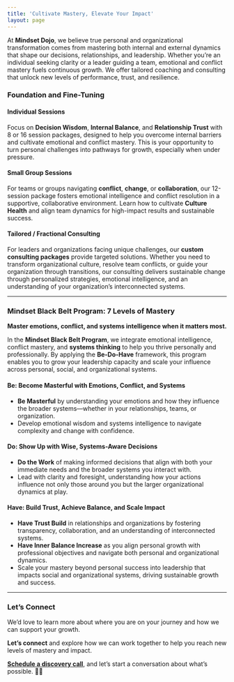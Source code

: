 ```yaml
---
title: 'Cultivate Mastery, Elevate Your Impact'
layout: page
---
```


At **Mindset Dojo**, we believe true personal and organizational transformation comes from mastering both internal and external dynamics that shape our decisions, relationships, and leadership. Whether you’re an individual seeking clarity or a leader guiding a team, emotional and conflict mastery fuels continuous growth. We offer tailored coaching and consulting that unlock new levels of performance, trust, and resilience.

### Foundation and Fine-Tuning

#### Individual Sessions

Focus on **Decision Wisdom**, **Internal Balance**, and **Relationship Trust** with 8 or 16 session packages, designed to help you overcome internal barriers and cultivate emotional and conflict mastery. This is your opportunity to turn personal challenges into pathways for growth, especially when under pressure.

#### Small Group Sessions

For teams or groups navigating **conflict**, **change**, or **collaboration**, our 12-session package fosters emotional intelligence and conflict resolution in a supportive, collaborative environment. Learn how to cultivate **Culture Health** and align team dynamics for high-impact results and sustainable success.

#### Tailored / Fractional Consulting

For leaders and organizations facing unique challenges, our **custom consulting packages** provide targeted solutions. Whether you need to transform organizational culture, resolve team conflicts, or guide your organization through transitions, our consulting delivers sustainable change through personalized strategies, emotional intelligence, and an understanding of your organization’s interconnected systems.

---

### **Mindset Black Belt Program: 7 Levels of Mastery**

**Master emotions, conflict, and systems intelligence when it matters most.**

In the **Mindset Black Belt Program**, we integrate emotional intelligence, conflict mastery, and **systems thinking** to help you thrive personally and professionally. By applying the **Be-Do-Have** framework, this program enables you to grow your leadership capacity and scale your influence across personal, social, and organizational systems.

#### Be: Become Masterful with Emotions, Conflict, and Systems

- **Be Masterful** by understanding your emotions and how they influence the broader systems—whether in your relationships, teams, or organization.
- Develop emotional wisdom and systems intelligence to navigate complexity and change with confidence.

#### Do: Show Up with Wise, Systems-Aware Decisions

- **Do the Work** of making informed decisions that align with both your immediate needs and the broader systems you interact with.
- Lead with clarity and foresight, understanding how your actions influence not only those around you but the larger organizational dynamics at play.

#### Have: Build Trust, Achieve Balance, and Scale Impact

- **Have Trust Build** in relationships and organizations by fostering transparency, collaboration, and an understanding of interconnected systems.
- **Have Inner Balance Increase** as you align personal growth with professional objectives and navigate both personal and organizational dynamics.
- Scale your mastery beyond personal success into leadership that impacts social and organizational systems, driving sustainable growth and success.

---

### **Let’s Connect**

We’d love to learn more about where you are on your journey and how we can support your growth.

**Let’s connect** and explore how we can work together to help you reach new levels of mastery and impact.

**[Schedule a discovery call](https://connect.mindset.dojo.center)**, and let’s start a conversation about what’s possible. 🙏🌿
